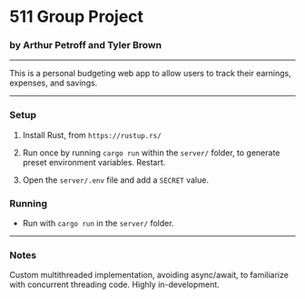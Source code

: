# 511 Group Project

### by Arthur Petroff and Tyler Brown

---

This is a personal budgeting web app to allow users to track their earnings, expenses, and savings.

---

### Setup

1. Install Rust, from `https://rustup.rs/`

2. Run once by running `cargo run` within the `server/` folder, to generate preset environment variables. Restart.

3. Open the `server/.env` file and add a `SECRET` value.

### Running

 - Run with `cargo run` in the `server/` folder.

---

### Notes

Custom multithreaded implementation, avoiding async/await, to familiarize with concurrent threading code. Highly in-development.